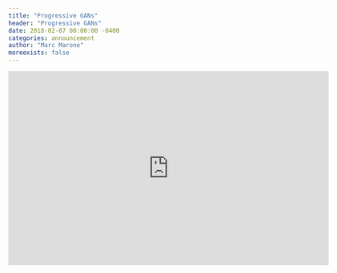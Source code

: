 ```yaml
---
title: "Progressive GANs"
header: "Progressive GANs"
date: 2018-02-07 00:00:00 -0400
categories: announcement
author: "Marc Marone"
moreexists: false
---
```

<iframe src="https://docs.google.com/presentation/d/e/2PACX-1vQW7DIo9YzZEEIp3NsFPxcZRuUVEVSSvTUEuiICyqEMiKhz_ZrGAvfOfmnlnDwjNIOEJ46caOiutxjC/embed?start=false&loop=false&delayms=3000" frameborder="0" width="640" height="389" allowfullscreen="true" mozallowfullscreen="true" webkitallowfullscreen="true"></iframe>
